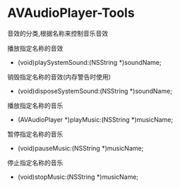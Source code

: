 AVAudioPlayer-Tools
===================

音效的分类,根据名称来控制音乐音效


播放指定名称的音效
+ (void)playSystemSound:(NSString *)soundName;

销毁指定名称的音效(内存警告时使用)
+ (void)disposeSystemSound:(NSString *)soundName;


播放指定名称的音乐
+ (AVAudioPlayer *)playMusic:(NSString *)musicName;

暂停指定名称的音乐
+ (void)pauseMusic:(NSString *)musicName;

停止指定名称的音乐
+ (void)stopMusic:(NSString *)musicName;
